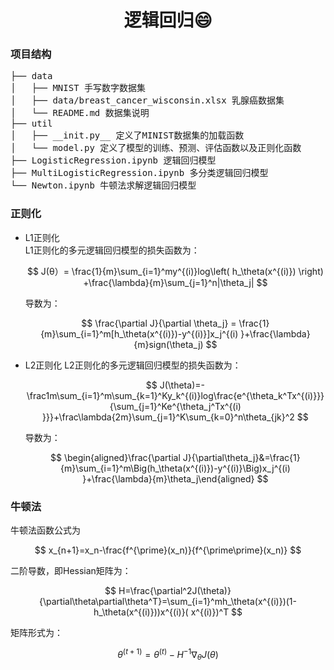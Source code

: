 <h1 align="center">逻辑回归😄</h1>

### 项目结构

<pre>
├── data
│   ├── MNIST 手写数字数据集
│   ├── data/breast_cancer_wisconsin.xlsx 乳腺癌数据集
│   └── README.md 数据集说明
├── util 
│   ├── __init.py__ 定义了MINIST数据集的加载函数
│   └── model.py 定义了模型的训练、预测、评估函数以及正则化函数
├── LogisticRegression.ipynb 逻辑回归模型
├── MultiLogisticRegression.ipynb 多分类逻辑回归模型
└── Newton.ipynb 牛顿法求解逻辑回归模型
</pre>

### 正则化

- L1正则化<br>
  L1正则化的多元逻辑回归模型的损失函数为：

  $$
  J(θ）= \frac{1}{m}\sum_{i=1}^my^{(i)}log\left( h_\theta(x^{(i)}) \right)
  +\frac{\lambda}{m}\sum_{j=1}^n|\theta_j|
  $$

  导数为：

  $$
  \frac{\partial J}{\partial \theta_j} = \frac{1}{m}\sum_{i=1}^m[h_\theta(x^{(i)})-y^{(i)}]x_j^{(i)
  }+\frac{\lambda}{m}sign(\theta_j)
  $$

- L2正则化
  L2正则化的多元逻辑回归模型的损失函数为：

  $$
  J(\theta)=-\frac1m\sum_{i=1}^m\sum_{k=1}^Ky_k^{(i)}log\frac{e^{\theta_k^Tx^{(i)}}}{\sum_{j=1}^Ke^{\theta_j^Tx^{(i)
  }}}+\frac\lambda{2m}\sum_{j=1}^K\sum_{k=0}^n\theta_{jk}^2
  $$

  导数为：

  $$
  \begin{aligned}\frac{\partial J}{\partial\theta_j}&=\frac{1}{m}\sum_{i=1}^m\Big(h_\theta(x^{(i)})-y^{(i)}\Big)x_j^{(i)
  }+\frac{\lambda}{m}\theta_j\end{aligned}
  $$

### 牛顿法

牛顿法函数公式为

$$
x_{n+1}=x_n-\frac{f^{\prime}(x_n)}{f^{\prime\prime}(x_n)}
$$

二阶导数，即Hessian矩阵为：

$$
H=\frac{\partial^2J(\theta)}{\partial\theta\partial\theta^T}=\sum_{i=1}^mh_\theta(x^{(i)})(1-h_\theta(x^{(i)}))x^{(i)}(
x^{(i)})^T
$$

矩阵形式为：

$$
\theta^{(t+1)}=\theta^{(t)}-H^{-1}\nabla_\theta J(\theta)
$$
